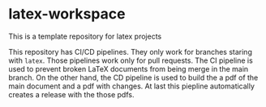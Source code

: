 # latex-workspace
This is a template repository for latex projects

This repository has CI/CD pipelines. They only work for branches staring with `latex`.
Those pipelines work only for pull requests. The CI pipeline is used to prevent broken
LaTeX documents from being merge in the main branch. On the other hand, the CD pipeline
is used to build the a pdf of the main document and a pdf with changes. At last this
piepline automatically creates a release with the those pdfs.